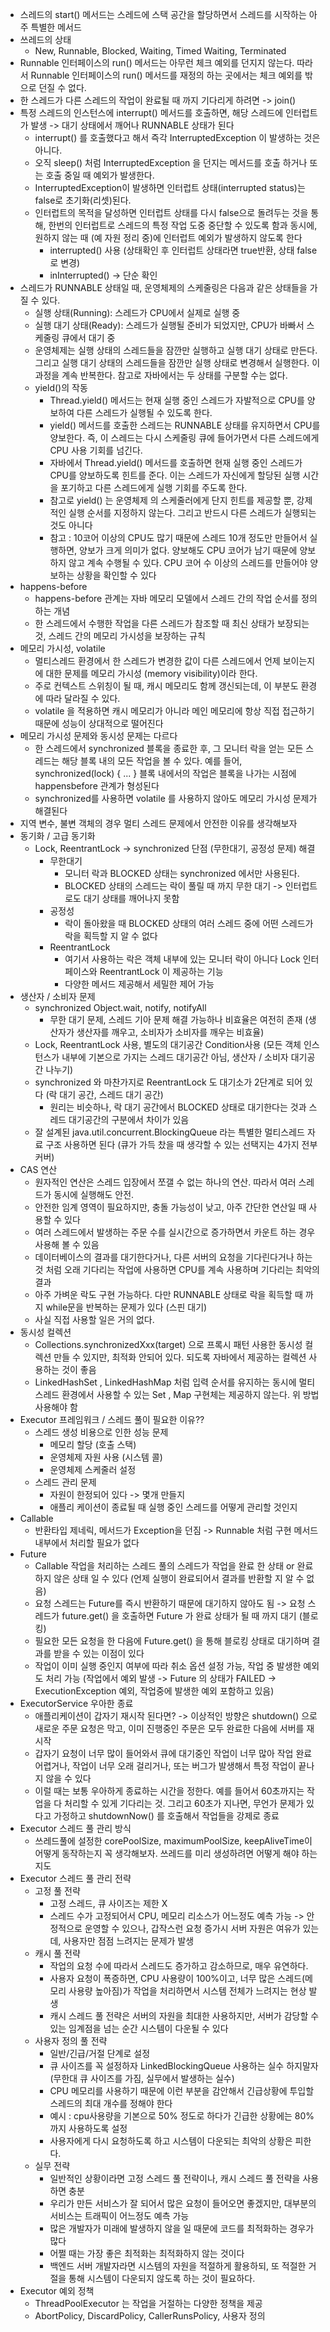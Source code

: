 - 스레드의 start() 메서드는 스레드에 스택 공간을 할당하면서 스레드를 시작하는 아주 특별한 메서드
- 쓰레드의 상태
  - New, Runnable, Blocked, Waiting, Timed Waiting, Terminated
- Runnable 인터페이스의 run() 메서드는 아무런 체크 예외를 던지지 않는다. 따라서 Runnable 인터페이스의 run() 메서드를 재정의 하는 곳에서는 체크 예외를 밖으로 던질 수 없다.
- 한 스레드가 다른 스레드의 작업이 완료될 때 까지 기다리게 하려면 -> join()
- 특정 스레드의 인스턴스에 interrupt() 메서드를 호출하면, 해당 스레드에 인터럽트가 발생 -> 대기 상태에서 깨어나 RUNNABLE 상태가 된다
  - interrupt() 를 호출했다고 해서 즉각 InterruptedException 이 발생하는 것은 아니다. 
  - 오직 sleep() 처럼 InterruptedException 을 던지는 메서드를 호출 하거나 또는 호출 중일 때 예외가 발생한다.
  - InterruptedException이 발생하면 인터럽트 상태(interrupted status)는 false로 초기화(리셋)된다.
  - 인터럽트의 목적을 달성하면 인터럽트 상태를 다시 false으로 돌려두는 것을 통해, 한번의 인터럽트로 스레드의 특정 작업 도중 중단할 수 있도록 함과 동시에, 원하지 않는 때 (예 자원 정리 중)에 인터럽트 예외가 발생하지 않도록 한다
    - interrupted() 사용 (상태확인 후 인터럽트 상태라면 true반환, 상태 false로 변경)
    - inInterrupted() -> 단순 확인
- 스레드가 RUNNABLE 상태일 때, 운영체제의 스케줄링은 다음과 같은 상태들을 가질 수 있다. 
  - 실행 상태(Running): 스레드가 CPU에서 실제로 실행 중
  - 실행 대기 상태(Ready): 스레드가 실행될 준비가 되었지만, CPU가 바빠서 스케줄링 큐에서 대기 중
  - 운영체제는 실행 상태의 스레드들을 잠깐만 실행하고 실행 대기 상태로 만든다. 그리고 실행 대기 상태의 스레드들을 잠깐만 실행 상태로 변경해서 실행한다. 이 과정을 계속 반복한다. 참고로 자바에서는 두 상태를 구분할 수는 없다.
  - yield()의 작동 
    - Thread.yield() 메서드는 현재 실행 중인 스레드가 자발적으로 CPU를 양보하여 다른 스레드가 실행될 수 있도록 한다. 
    - yield() 메서드를 호출한 스레드는 RUNNABLE 상태를 유지하면서 CPU를 양보한다. 즉, 이 스레드는 다시 스케줄링 큐에 들어가면서 다른 스레드에게 CPU 사용 기회를 넘긴다.
    - 자바에서 Thread.yield() 메서드를 호출하면 현재 실행 중인 스레드가 CPU를 양보하도록 힌트를 준다. 이는 스레드가 자신에게 할당된 실행 시간을 포기하고 다른 스레드에게 실행 기회를 주도록 한다. 
    - 참고로 yield() 는 운영체제 의 스케줄러에게 단지 힌트를 제공할 뿐, 강제적인 실행 순서를 지정하지 않는다. 그리고 반드시 다른 스레드가 실행되는 것도 아니다
    - 참고 : 10코어 이상의 CPU도 많기 때문에 스레드 10개 정도만 만들어서 실행하면, 양보가 크게 의미가 없다. 양보해도 CPU 코어가 남기 때문에 양보하지 않고 계속 수행될 수 있다. CPU 코어 수 이상의 스레드를 만들어야 양보하는 상황을 확인할 수 있다
- happens-before
  - happens-before 관계는 자바 메모리 모델에서 스레드 간의 작업 순서를 정의하는 개념
  - 한 스레드에서 수행한 작업을 다른 스레드가 참조할 때 최신 상태가 보장되는 것, 스레드 간의 메모리 가시성을 보장하는 규칙
- 메모리 가시성, volatile
  - 멀티스레드 환경에서 한 스레드가 변경한 값이 다른 스레드에서 언제 보이는지에 대한 문제를 메모리 가시성 (memory visibility)이라 한다.
  - 주로 컨텍스트 스위칭이 될 때, 캐시 메모리도 함께 갱신되는데, 이 부분도 환경에 따라 달라질 수 있다.
  - volatile 을 적용하면 캐시 메모리가 아니라 메인 메모리에 항상 직접 접근하기 때문에 성능이 상대적으로 떨어진다
- 메모리 가시성 문제와 동시성 문제는 다르다
  - 한 스레드에서 synchronized 블록을 종료한 후, 그 모니터 락을 얻는 모든 스레드는 해당 블록 내의 모든 작업을 볼 수 있다. 예를 들어, synchronized(lock) { ... } 블록 내에서의 작업은 블록을 나가는 시점에 happensbefore 관계가 형성된다
  - synchronized를 사용하면 volatile 를 사용하지 않아도 메모리 가시성 문제가 해결된다
- 지역 변수, 불변 객체의 경우 멀티 스레드 문제에서 안전한 이유를 생각해보자
- 동기화 / 고급 동기화
  - Lock, ReentrantLock -> synchronized 단점 (무한대기, 공정성 문제) 해결
    - 무한대기 
      - 모니터 락과 BLOCKED 상태는 synchronized 에서만 사용된다.
      - BLOCKED 상태의 스레드는 락이 풀릴 때 까지 무한 대기 -> 인터럽트로도 대기 상태를 깨어나지 못함
    - 공정성
      -  락이 돌아왔을 때 BLOCKED 상태의 여러 스레드 중에 어떤 스레드가 락을 획득할 지 알 수 없다
    - ReentrantLock
      - 여기서 사용하는 락은 객체 내부에 있는 모니터 락이 아니다 Lock 인터페이스와 ReentrantLock 이 제공하는 기능
      - 다양한 메서드 제공해서 세밀한 제어 가능
- 생산자 / 소비자 문제
  - synchronized Object.wait, notify, notifyAll
    -  무한 대기 문제, 스레드 기아 문제 해결 가능하나 비효율은 여전히 존재 (생산자가 생산자를 깨우고, 소비자가 소비자를 깨우는 비효율)
  - Lock, ReentrantLock 사용, 별도의 대기공간 Condition사용 (모든 객체 인스턴스가 내부에 기본으로 가지는 스레드 대기공간 아님, 생산자 / 소비자 대기공간 나누기)
  - synchronized 와 마찬가지로 ReentrantLock 도 대기소가 2단계로 되어 있다 (락 대기 공간, 스레드 대기 공간)
    - 원리는 비슷하나, 락 대기 공간에서 BLOCKED 상태로 대기한다는 것과 스레드 대기공간의 구분에서 차이가 있음
  - 잘 설계된 java.util.concurrent.BlockingQueue 라는 특별한 멀티스레드 자료 구조 사용하면 된다 (큐가 가득 찼을 때 생각할 수 있는 선택지는 4가지 전부 커버)
- CAS 연산
  - 원자적인 연산은 스레드 입장에서 쪼갤 수 없는 하나의 연산. 따라서 여러 스레드가 동시에 실행해도 안전.
  - 안전한 임계 영역이 필요하지만, 충돌 가능성이 낮고, 아주 간단한 연산일 때 사용할 수 있다
  - 여러 스레드에서 발생하는 주문 수를 실시간으로 증가하면서 카운트 하는 경우 사용해 볼 수 있음
  - 데이터베이스의 결과를 대기한다거나, 다른 서버의 요청을 기다린다거나 하는 것 처럼 오래 기다리는 작업에 사용하면 CPU를 계속 사용하며 기다리는 최악의 결과
  - 아주 가벼운 락도 구현 가능하다. 다만 RUNNABLE 상태로 락을 획득할 때 까지 while문을 반복하는 문제가 있다 (스핀 대기)
  - 사실 직접 사용할 일은 거의 없다.
- 동시성 컬렉션
  - Collections.synchronizedXxx(target) 으로 프록시 패턴 사용한 동시성 컬렉션 만들 수 있지만, 최적화 안되어 있다. 되도록 자바에서 제공하는 컬렉션 사용하는 것이 좋음
  - LinkedHashSet , LinkedHashMap 처럼 입력 순서를 유지하는 동시에 멀티스레드 환경에서 사용할 수 있는 Set , Map 구현체는 제공하지 않는다. 위 방법 사용해야 함
- Executor 프레임워크 / 스레드 풀이 필요한 이유??
  - 스레드 생성 비용으로 인한 성능 문제
    - 메모리 할당 (호출 스택)
    - 운영체제 자원 사용 (시스템 콜)
    - 운영체제 스케줄러 설정
  - 스레드 관리 문제
    - 자원이 한정되어 있다 -> 몇개 만들지
    - 애플리 케이션이 종료될 때 실행 중인 스레드를 어떻게 관리할 것인지
- Callable
  - 반환타입 제네릭, 메서드가 Exception을 던짐 -> Runnable 처럼 구현 메서드 내부에서 처리할 필요가 없다
- Future
  - Callable 작업을 처리하는 스레드 풀의 스레드가 작업을 완료 한 상태 or 완료하지 않은 상태 일 수 있다 (언제 실행이 완료되어서 결과를 반환할 지 알 수 없음)
  - 요청 스레드는 Future를 즉시 반환하기 때문에 대기하지 않아도 됨 -> 요청 스레드가 future.get() 을 호출하면 Future 가 완료 상태가 될 때 까지 대기 (블로킹)
  - 필요한 모든 요청을 한 다음에 Future.get() 을 통해 블로킹 상태로 대기하며 결과를 받을 수 있는 이점이 있다
  - 작업이 이미 실행 중인지 여부에 따라 취소 옵션 설정 가능, 작업 중 발생한 예외도 처리 가능 (작업에서 예외 발생 -> Future 의 상태가 FAILED -> ExecutionException 예외, 작업중에 발생한 예외 포함하고 있음)
- ExecutorService 우아한 종료
  - 애플리케이션이 갑자기 재시작 된다면? -> 이상적인 방향은 shutdown() 으로 새로운 주문 요청은 막고, 이미 진행중인 주문은 모두 완료한 다음에 서버를 재시작
  - 갑자기 요청이 너무 많이 들어와서 큐에 대기중인 작업이 너무 많아 작업 완료 어렵거나, 작업이 너무 오래 걸리거나, 또는 버그가 발생해서 특정 작업이 끝나지 않을 수 있다
  - 이럴 때는 보통 우아하게 종료하는 시간을 정한다. 예를 들어서 60초까지는 작업을 다 처리할 수 있게 기다리는 것. 그리고 60초가 지나면, 무언가 문제가 있다고 가정하고 shutdownNow() 를 호출해서 작업들을 강제로 종료
- Executor 스레드 풀 관리 방식
  - 쓰레드풀에 설정한 corePoolSize, maximumPoolSize, keepAliveTime이 어떻게 동작하는지 꼭 생각해보자. 쓰레드를 미리 생성하려면 어떻게 해야 하는지도
- Executor 스레드 풀 관리 전략
  - 고정 풀 전략
    - 고정 스레드, 큐 사이즈는 제한 X
    - 스레드 수가 고정되어서 CPU, 메모리 리소스가 어느정도 예측 가능 -> 안정적으로 운영할 수 있으나, 갑작스런 요청 증가시 서버 자원은 여유가 있는데, 사용자만 점점 느려지는 문제가 발생
  - 캐시 풀 전략
    - 작업의 요청 수에 따라서 스레드도 증가하고 감소하므로, 매우 유연하다.
    - 사용자 요청이 폭증하면, CPU 사용량이 100%이고, 너무 많은 스레드(메모리 사용량 높아짐)가 작업을 처리하면서 시스템 전체가 느려지는 현상 발생
    - 캐시 스레드 풀 전략은 서버의 자원을 최대한 사용하지만, 서버가 감당할 수 있는 임계점을 넘는 순간 시스템이 다운될 수 있다
  - 사용자 정의 풀 전략
    - 일반/긴급/거절 단계로 설정
    - 큐 사이즈를 꼭 설정하자 LinkedBlockingQueue 사용하는 실수 하지말자 (무한대 큐 사이즈를 가짐, 실무에서 발생하는 실수)
    - CPU 메모리를 사용하기 때문에 이런 부분을 감안해서 긴급상황에 투입할 스레드의 최대 개수를 정해야 한다
    - 예시 : cpu사용량을 기본으로 50% 정도로 하다가 긴급한 상황에는 80%까지 사용하도록 설정
    - 사용자에게 다시 요청하도록 하고 시스템이 다운되는 최악의 상황은 피한다.
  - 실무 전략
    - 일반적인 상황이라면 고정 스레드 풀 전략이나, 캐시 스레드 풀 전략을 사용하면 충분
    - 우리가 만든 서비스가 잘 되어서 많은 요청이 들어오면 좋겠지만, 대부분의 서비스는 트래픽이 어느정도 예측 가능
    - 많은 개발자가 미래에 발생하지 않을 일 때문에 코드를 최적화하는 경우가 많다
    - 어쩔 때는 가장 좋은 최적화는 최적화하지 않는 것이다
    - 백엔드 서버 개발자라면 시스템의 자원을 적절하게 활용하되, 또 적절한 거절을 통해 시스템이 다운되지 않도록 하는 것이 필요하다.
- Executor 예외 정책
  - ThreadPoolExecutor 는 작업을 거절하는 다양한 정책을 제공
  - AbortPolicy, DiscardPolicy, CallerRunsPolicy, 사용자 정의